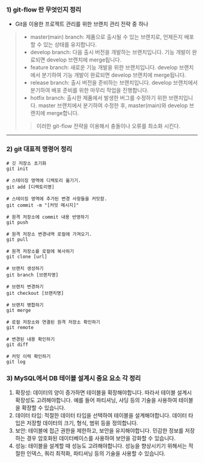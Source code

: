 ### 1) git-flow 란 무엇인지 정리
- Git을 이용한 프로젝트 관리를 위한 브랜치 관리 전략 중 하나
 > - master(main) branch: 제품으로 출시될 수 있는 브랜치로, 언제든지 배포할 수 있는 상태를 유지합니다.
 > - develop branch: 다음 출시 버전을 개발하는 브랜치입니다. 기능 개발이 완료되면 develop 브랜치에 merge됩니다.
 > - feature branch: 새로운 기능 개발을 위한 브랜치입니다. develop 브랜치에서 분기하여 기능 개발이 완료되면 develop 브랜치에 merge됩니다.
 > - release branch: 출시 버전을 준비하는 브랜치입니다. develop 브랜치에서 분기하여 배포 준비를 위한 마무리 작업을 진행합니다.
 > - hotfix branch: 출시한 제품에서 발생한 버그를 수정하기 위한 브랜치입니다. master 브랜치에서 분기하여 수정한 후, master(main)와 develop 브랜치에 merge합니다.
 > > 이러한 git-flow 전략을 이용해서 충돌이나 오류를 최소화 시킨다.

***
### 2) git 대표적 명령어 정리

```
# 깃 저장소 초기화
git init

# 스테이징 영역에 디렉토리 옮기기.
git add [디렉토리명]

# 스테이징 영역에 추가된 변경 사항들을 커밋함.
git commit -m "[커밋 메시지]"

# 원격 저장소에 commit 내용 반영하기
git push

# 원격 저장소 변경내역 로컬에 가져오기.
git pull

# 원격 저장소를 로컬에 복사하기
git clone [url]

# 브랜치 생성하기
git branch [브랜치명]

# 브랜치 변경하기
git checkout [브랜치명]

# 브랜치 병합하기
git merge

# 로컬 저장소와 연결된 원격 저장소 확인하기
git remote

# 변경된 내용 확인하기
git diff

# 커밋 이력 확인하기
git log
```

### 3) MySQL에서 DB 테이블 설계시 중요 요소 각 정리
1. 확장성: 데이터의 양이 증가하면 테이블을 확장해야합니다. 따라서 테이블 설계시 확장성도 고려해야합니다. 예를 들어 파티셔닝, 샤딩 등의 기술을 사용하여 테이블을 확장할 수 있습니다.
2. 데이터 타입: 적절한 데이터 타입을 선택하여 테이블을 설계해야합니다. 데이터 타입은 저장할 데이터의 크기, 형식, 범위 등을 정의합니다.
3. 보안: 테이블에 접근 권한을 제한하고, 보안을 유지해야합니다. 민감한 정보를 저장하는 경우 암호화된 데이터베이스를 사용하여 보안을 강화할 수 있습니다.
4. 성능: 테이블을 설계할 때 성능도 고려해야합니다. 성능을 향상시키기 위해서는 적절한 인덱스, 쿼리 최적화, 파티셔닝 등의 기술을 사용할 수 있습니다.